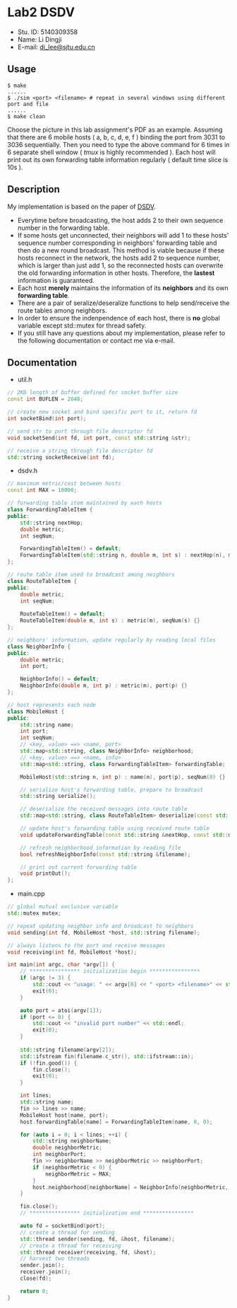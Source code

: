 # Lab2 DSDV
* Stu. ID: 5140309358
* Name: Li Dingji
* E-mail: dj_lee@sjtu.edu.cn

## Usage
    $ make
    ......
    $ ./sim <port> <filename> # repeat in several windows using different port and file
    ......
    $ make clean
Choose the picture in this lab assignment's PDF as an example. Assuming that there are 6 mobile hosts ( a, b, c, d, e, f ) binding the port from 3031 to 3036 sequentially. Then you need to type the above command for 6 times in 6 separate shell window ( *tmux* is highly recommended ). Each host will print out its own forwarding table information regularly ( default time slice is 10s ).

## Description
My implementation is based on the paper of [DSDV](https://courses.cs.washington.edu/courses/cse461/07wi/lectures/dsdv.pdf). 
* Everytime before broadcasting, the host adds 2 to their own sequence number in the forwarding table.
* If some hosts get unconnected, their neighbors will add 1 to these hosts' sequence number corresponding in neighbors' forwarding table and then do a new round broadcast. This method is viable because if these hosts reconnect in the network, the hosts add 2 to sequence number, which is larger than just add 1, so the reconnected hosts can overwrite the old forwarding information in other hosts. Therefore, the **lastest** information is guaranteed. 
* Each host **merely** maintains the information of its **neighbors** and its own **forwarding table**.
* There are a pair of seralize/deseralize functions to help send/receive the route tables among neighbors.
* In order to ensure the indenpendence of each host, there is **no** global variable except std::mutex for thread safety.
* If you still have any questions about my implementation, please refer to the following documentation or contact me via e-mail.

## Documentation
* util.h
```cpp
// 2KB length of buffer defined for socket buffer size
const int BUFLEN = 2048; 

// create new socket and bind specific port to it, return fd
int socketBind(int port);

// send str to port through file descriptor fd
void socketSend(int fd, int port, const std::string &str);

// receive a string through file descriptor fd
std::string socketReceive(int fd);
```
* dsdv.h
```cpp
// maximum metric/cost between hosts
const int MAX = 10000;

// forwarding table item maintained by each hosts
class ForwardingTableItem {
public:
    std::string nextHop;
    double metric;
    int seqNum;

    ForwardingTableItem() = default;
    ForwardingTableItem(std::string n, double m, int s) : nextHop(n), metric(m), seqNum(s) {}
};

// route table item used to broadcast among neighbors
class RouteTableItem {
public:
    double metric;
    int seqNum;
    
    RouteTableItem() = default;
    RouteTableItem(double m, int s) : metric(m), seqNum(s) {}
};

// neighbors' information, update regularly by reading local files
class NeighborInfo {
public:
    double metric;
    int port;

    NeighborInfo() = default;
    NeighborInfo(double m, int p) : metric(m), port(p) {}
};

// host represents each node
class MobileHost {
public:
    std::string name;
    int port;
    int seqNum;
    // <key, value> ==> <name, port>
    std::map<std::string, class NeighborInfo> neighborhood;
    // <key, value> ==> <name, info>
    std::map<std::string, class ForwardingTableItem> forwardingTable;

    MobileHost(std::string n, int p) : name(n), port(p), seqNum(0) {}

    // serialize host's forwarding table, prepare to broadcast
    std::string serialize();

    // deserialize the received messages into route table
    std::map<std::string, class RouteTableItem> deserialize(const std::string &str, std::string &nextHop);

    // update host's forwarding table using received route table
    void updateForwardingTable(const std::string &nextHop, const std::map<std::string, class RouteTableItem> &routeTable);

    // refresh neighborhood information by reading file
    bool refreshNeighborInfo(const std::string &filename);

    // print out current forwarding table
    void printOut();
};
```

* main.cpp
```cpp
// global mutual exclusive variable
std::mutex mutex;

// repeat updating neighbor info and broadcast to neighbors
void sending(int fd, MobileHost *host, std::string filename);

// always listens to the port and receive messages
void receiving(int fd, MobileHost *host);

int main(int argc, char *argv[]) {
    // **************** initialization begin ****************
    if (argc != 3) {
        std::cout << "usage: " << argv[0] << " <port> <filename>" << std::endl;
        exit(0);
    }

    auto port = atoi(argv[1]);
    if (port <= 0) {
        std::cout << "invalid port number" << std::endl;
        exit(0);
    }
    
    std::string filename(argv[2]);
    std::ifstream fin(filename.c_str(), std::ifstream::in);
    if (!fin.good()) {
        fin.close();
        exit(0);
    }

    int lines;
    std::string name;
    fin >> lines >> name;
    MobileHost host(name, port);
    host.forwardingTable[name] = ForwardingTableItem(name, 0, 0);

    for (auto i = 0; i < lines; ++i) {
        std::string neighborName;
        double neighborMetric;
        int neighborPort;
        fin >> neighborName >> neighborMetric >> neighborPort;
        if (neighborMetric < 0) {
            neighborMetric = MAX;
        }
        host.neighborhood[neighborName] = NeighborInfo(neighborMetric, neighborPort);
    }

    fin.close();
    // **************** initialization end ****************

    auto fd = socketBind(port);
    // create a thread for sending
    std::thread sender(sending, fd, &host, filename);
    // create a thread for receiving
    std::thread receiver(receiving, fd, &host);
    // harvest two threads
    sender.join();
    receiver.join();
    close(fd);

    return 0;
}
```